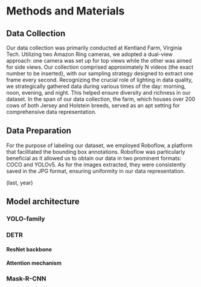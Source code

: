 # Methods and Materials

##  Data Collection
Our data collection was primarily conducted at Kentland Farm, Virginia Tech. Utilizing two Amazon Ring cameras, we adopted a dual-view approach: one camera was set up for top views while the other was aimed for side views. Our collection comprised approximately N videos (the exact number to be inserted), with our sampling strategy designed to extract one frame every second. Recognizing the crucial role of lighting in data quality, we strategically gathered data during various times of the day: morning, noon, evening, and night. This helped ensure diversity and richness in our dataset. In the span of our data collection, the farm, which houses over 200 cows of both Jersey and Holstein breeds, served as an apt setting for comprehensive data representation.

## Data Preparation
For the purpose of labeling our dataset, we employed Roboflow, a platform that facilitated the bounding box annotations. Roboflow was particularly beneficial as it allowed us to obtain our data in two prominent formats: COCO and YOLOv5. As for the images extracted, they were consistently saved in the JPG format, ensuring uniformity in our data representation.


(last, year)

## Model architecture

### YOLO-family

### DETR

#### ResNet backbone

#### Attention mechanism

### Mask-R-CNN

